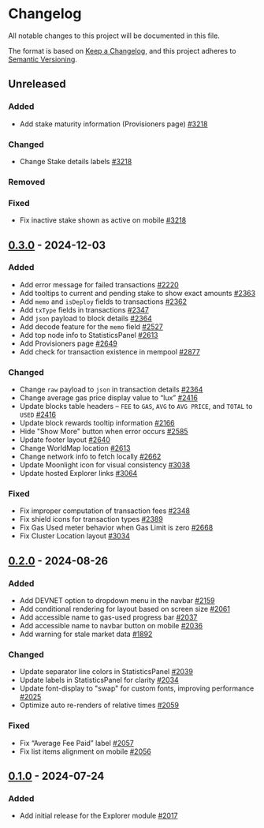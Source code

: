 # Changelog

All notable changes to this project will be documented in this file.

The format is based on [Keep a Changelog](https://keepachangelog.com/en/1.0.0/),
and this project adheres to [Semantic Versioning](https://semver.org/spec/v2.0.0.html).

## Unreleased

### Added

- Add stake maturity information (Provisioners page) [#3218]

### Changed

- Change Stake details labels [#3218]

### Removed

### Fixed

- Fix inactive stake shown as active on mobile [#3218]

## [0.3.0] - 2024-12-03

### Added

- Add error message for failed transactions [#2220]
- Add tooltips to current and pending stake to show exact amounts [#2363]
- Add `memo` and `isDeploy` fields to transactions [#2362]
- Add `txType` fields in transactions [#2347]
- Add `json` payload to block details [#2364]
- Add decode feature for the `memo` field [#2527]
- Add top node info to StatisticsPanel [#2613]
- Add Provisioners page [#2649]
- Add check for transaction existence in mempool [#2877]

### Changed

- Change `raw` payload to `json` in transaction details [#2364]
- Change average gas price display value to “lux” [#2416]
- Update blocks table headers – `FEE` to `GAS`, `AVG` to `AVG PRICE`, and `TOTAL` to `USED` [#2416]
- Update block rewards tooltip information [#2166]
- Hide "Show More" button when error occurs [#2585]
- Update footer layout [#2640]
- Change WorldMap location [#2613]
- Change network info to fetch locally [#2662]
- Update Moonlight icon for visual consistency [#3038]
- Update hosted Explorer links [#3064]

### Fixed

- Fix improper computation of transaction fees [#2348]
- Fix shield icons for transaction types [#2389]
- Fix Gas Used meter behavior when Gas Limit is zero [#2668]
- Fix Cluster Location layout [#3034]

## [0.2.0] - 2024-08-26

### Added

- Add DEVNET option to dropdown menu in the navbar [#2159]
- Add conditional rendering for layout based on screen size [#2061]
- Add accessible name to gas-used progress bar [#2037]
- Add accessible name to navbar button on mobile [#2036]
- Add warning for stale market data [#1892]

### Changed

- Update separator line colors in StatisticsPanel [#2039]
- Update labels in StatisticsPanel for clarity [#2034]
- Update font-display to "swap" for custom fonts, improving performance [#2025]
- Optimize auto re-renders of relative times [#2059]

### Fixed

- Fix “Average Fee Paid” label [#2057]
- Fix list items alignment on mobile [#2056]

## [0.1.0] - 2024-07-24

### Added

- Add initial release for the Explorer module [#2017]

<!-- ISSUES -->

[#1892]: https://github.com/dusk-network/rusk/issues/1892
[#2017]: https://github.com/dusk-network/rusk/issues/2017
[#2025]: https://github.com/dusk-network/rusk/issues/2025
[#2034]: https://github.com/dusk-network/rusk/issues/2034
[#2036]: https://github.com/dusk-network/rusk/issues/2036
[#2037]: https://github.com/dusk-network/rusk/issues/2037
[#2039]: https://github.com/dusk-network/rusk/issues/2039
[#2056]: https://github.com/dusk-network/rusk/issues/2056
[#2057]: https://github.com/dusk-network/rusk/issues/2057
[#2059]: https://github.com/dusk-network/rusk/issues/2059
[#2061]: https://github.com/dusk-network/rusk/issues/2061
[#2159]: https://github.com/dusk-network/rusk/issues/2159
[#2166]: https://github.com/dusk-network/rusk/issues/2166
[#2220]: https://github.com/dusk-network/rusk/issues/2220
[#2347]: https://github.com/dusk-network/rusk/issues/2347
[#2348]: https://github.com/dusk-network/rusk/issues/2348
[#2362]: https://github.com/dusk-network/rusk/issues/2362
[#2363]: https://github.com/dusk-network/rusk/issues/2363
[#2364]: https://github.com/dusk-network/rusk/issues/2364
[#2389]: https://github.com/dusk-network/rusk/issues/2389
[#2416]: https://github.com/dusk-network/rusk/issues/2416
[#2527]: https://github.com/dusk-network/rusk/issues/2527
[#2585]: https://github.com/dusk-network/rusk/issues/2585
[#2613]: https://github.com/dusk-network/rusk/issues/2613
[#2640]: https://github.com/dusk-network/rusk/issues/2640
[#2649]: https://github.com/dusk-network/rusk/issues/2649
[#2662]: https://github.com/dusk-network/rusk/issues/2662
[#2668]: https://github.com/dusk-network/rusk/issues/2668
[#2877]: https://github.com/dusk-network/rusk/issues/2877
[#3034]: https://github.com/dusk-network/rusk/issues/3034
[#3038]: https://github.com/dusk-network/rusk/issues/3038
[#3064]: https://github.com/dusk-network/rusk/issues/3064
[#3218]: https://github.com/dusk-network/rusk/issues/3218

<!-- VERSIONS -->

[Unreleased]: https://github.com/dusk-network/rusk/tree/master/explorer
[0.3.0]: https://github.com/dusk-network/rusk/tree/explorer-0.3.0
[0.2.0]: https://github.com/dusk-network/rusk/tree/explorer-0.2.0
[0.1.0]: https://github.com/dusk-network/rusk/tree/explorer-0.1.0

